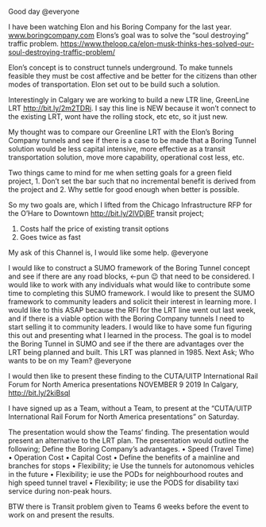 Good day @everyone 

I have been watching Elon and his Boring Company for the last year.  www.boringcompany.com  Elons’s goal was to solve the “soul destroying” traffic problem.  https://www.theloop.ca/elon-musk-thinks-hes-solved-our-soul-destroying-traffic-problem/

Elon’s concept is to construct tunnels underground.  To make tunnels feasible they must be cost affective and be better for the citizens than other modes of transportation.  Elon set out to be build such a solution.

Interestingly in Calgary we are working to build a new LTR line, GreenLine LRT http://bit.ly/2m2TDRi.  I say this line is NEW because it won’t connect to the existing LRT, wont have the rolling stock, etc etc, so it just new.

My thought was to compare our Greenline LRT with the Elon’s Boring Company tunnels and see if there is a case to be made that a Boring Tunnel solution would be less capital intensive, more effective as a transit transportation solution, move more capability, operational cost less, etc.

Two things came to mind for me when setting goals for a green field project, 1. Don’t set the bar such that no incremental benefit is derived from the project and 2. Why settle for good enough when better is possible.

So my two goals are, which I lifted from the Chicago Infrastructure RFP for the O’Hare to Downtown http://bit.ly/2lVDjBF transit project;
1.    Costs half the price of existing transit options
2.    Goes twice as fast


My ask of this Channel is, I would like some help.  @everyone 

I would like to construct a SUMO framework of the Boring Tunnel concept and see if there are any road blocks, <-pun :wink: that need to be considered.  I would like to work with any individuals what would like to contribute some time to completing this SUMO framework.
I would like to present the SUMO framework to community leaders and solicit their interest in learning more. 
I would like to this ASAP because the RFI for the LRT line went out last week, and if there is a viable option with the Boring Company tunnels I need to start selling it to community leaders.
I would like to have some fun figuring this out and presenting what I learned in the process.
The goal is to model the Boring Tunnel in SUMO and see if the there are advantages over the LRT being planned and built.  This LRT was planned in 1985.
Next Ask;  Who wants to be on my Team? @everyone 

I would then like to present these finding to the CUTA/UITP International Rail Forum for North America presentations NOVEMBER 9 2019 In Calgary, http://bit.ly/2kiBsql

I have signed up as a Team, without a Team, to present at the “CUTA/UITP International Rail Forum for North America presentations” on Saturday. 

The presentation would show the Teams’ finding. The presentation would present an alternative to the LRT plan.  The presentation would outline the following;
Define the Boring Company’s advantages.
•    Speed (Travel Time)
•    Operation Cost
•    Capital Cost 
•    Define the benefits of a mainline and branches for stops 
•    Flexibility; ie Use the tunnels for autonomous vehicles in the future
•    Flexibility; ie use the PODs for neighbourhood routes and high speed tunnel travel
•    Flexibility; ie use the PODS for disability taxi service during non-peak hours.

BTW there is Transit problem given to Teams 6 weeks before the event to work on and present the results.
